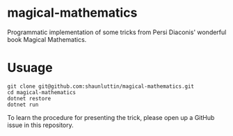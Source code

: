 # magical-mathematics

Programmatic implementation of some tricks from Persi Diaconis' wonderful book Magical Mathematics.

# Usuage

```
git clone git@github.com:shaunluttin/magical-mathematics.git
cd magical-mathematics
dotnet restore
dotnet run 
```

To learn the procedure for presenting the trick, please open up a GitHub issue in this repository. 
